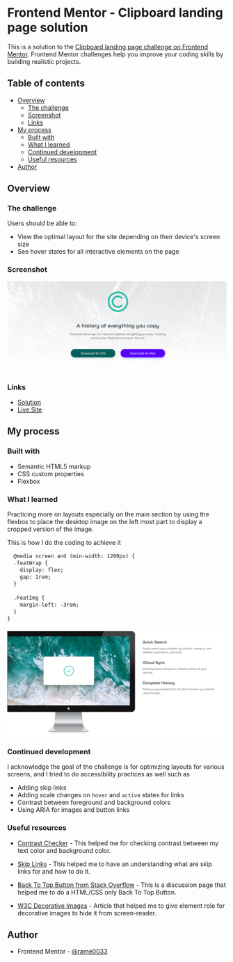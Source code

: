 # Frontend Mentor - Clipboard landing page solution

This is a solution to the [Clipboard landing page challenge on Frontend Mentor](https://www.frontendmentor.io/challenges/clipboard-landing-page-5cc9bccd6c4c91111378ecb9). Frontend Mentor challenges help you improve your coding skills by building realistic projects. 

## Table of contents

- [Overview](#overview)
  - [The challenge](#the-challenge)
  - [Screenshot](#screenshot)
  - [Links](#links)
- [My process](#my-process)
  - [Built with](#built-with)
  - [What I learned](#what-i-learned)
  - [Continued development](#continued-development)
  - [Useful resources](#useful-resources)
- [Author](#author)

## Overview

### The challenge

Users should be able to:

- View the optimal layout for the site depending on their device's screen size
- See hover states for all interactive elements on the page

### Screenshot

![alt text](image.png)

### Links

- [Solution](https://github.com/rame0033/practice_pages/tree/main/front-end_mentor_p10)
- [Live Site](https://rame0033.github.io/practice_pages/front-end_mentor_p10/)

## My process

### Built with

- Semantic HTML5 markup
- CSS custom properties
- Flexbox

### What I learned

Practicing more on layouts especially on the main section by using the flexbox to place the desktop image on the left most part to display a cropped version of the image.

This is how I do the coding to achieve it

      @media screen and (min-width: 1200px) {
      .featWrap {
        display: flex;
        gap: 1rem;
      }

      .FeatImg {
        margin-left: -3rem;
      }
    }

![Desktop version of the main section](image-1.png)

### Continued development

I acknowledge the goal of the challenge is for optimizing layouts for various screens, and I tried to do accessibility practices as well such as

- Adding skip links
- Adding scale changes on `hover` and `active` states for links
- Contrast between foreground and background colors
- Using ARIA for images and button links

### Useful resources

- [Contrast Checker](https://webaim.org/resources/contrastchecker/?fcolor=990505&bcolor=FFFBE0) - This helped me for checking contrast between my text color and background color.

- [Skip Links](https://www.w3schools.com/accessibility/accessibility_skip_links.php) - This helped me to have an understanding what are skip links for and how to do it.

- [Back To Top Button from Stack Overflow](https://stackoverflow.com/questions/32102747/how-to-make-a-back-to-top-button-using-css-and-html-only) - This is a discussion page that helped me to do a HTML/CSS only Back To Top Button.

- [W3C Decorative Images](https://www.w3.org/WAI/tutorials/images/decorative/) - Article that helped me to give element role for decorative images to hide it from screen-reader.

## Author

- Frontend Mentor - [@rame0033](https://www.frontendmentor.io/profile/rame0033)
